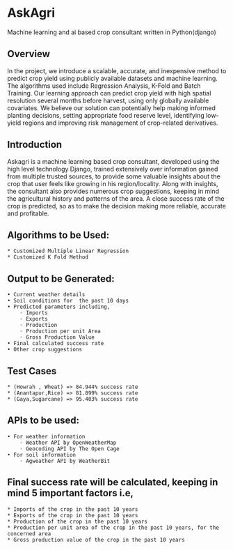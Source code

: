 # AskAgri
Machine learning and ai based crop consultant written in Python(django)

## Overview
In the project, we introduce a scalable, accurate, and inexpensive method to predict crop yield using publicly available datasets and machine learning. The algorithms used include Regression Analysis, K-Fold and Batch Training. Our learning approach can predict crop yield with high spatial resolution several months before harvest, using only globally available covariates. We believe our solution can potentially help making informed planting decisions, setting appropriate food reserve level, identifying low-yield regions and improving risk management of crop-related derivatives.

## Introduction
Askagri is a machine learning based crop consultant, developed using the high level technology Django, trained extensively over information gained from multiple trusted sources, to provide some valuable insights about the crop that user feels like growing in his region/locality. Along with insights, the consultant also provides numerous crop suggestions, keeping in mind the agricultural history and patterns of the area. A close success rate of the crop is predicted, so as to make the decision making more reliable, accurate and profitable.

## Algorithms to be Used:  </br>
    * Customized Multiple Linear Regression
    * Customized K Fold Method

## Output to be Generated:  </br>
    • Current weather details
    • Soil conditions for  the past 10 days
    • Predicted parameters including,
        ◦ Imports
        ◦ Exports
        ◦ Production
        ◦ Production per unit Area
        ◦ Gross Production Value
    • Final calculated success rate
    • Other crop suggestions

## Test Cases  
    
	* (Howrah , Wheat) => 84.944% success rate
	* (Anantapur,Rice) => 81.899% success rate	
	* (Gaya,Sugarcane) => 95.403% success rate
				
## APIs to be used:
    • For weather information
        ◦ Weather API by OpenWeatherMap
        ◦ Geocoding API by The Open Cage
    • For soil information
        ◦ Agweather API by WeatherBit

## Final success rate will be calculated, keeping in mind 5 important factors i.e, 
	* Imports of the crop in the past 10 years 
	* Exports of the crop in the past 10 years 
	* Production of the crop in the past 10 years 
	* Production per unit area of the crop in the past 10 years, for the concerned area 
	* Gross production value of the crop in the past 10 years
	

